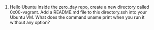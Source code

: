 1. Hello Ubuntu
Inside the zero_day repo, create a new directory called 0x00-vagrant. Add a README.md file to this directory.ssh into your Ubuntu VM. What does the command uname print when you run it without any option?
